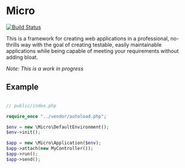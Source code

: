 # Micro

[![Build Status](https://travis-ci.org/rawebone/Micro.png?branch=master)](https://travis-ci.org/rawebone/Micro)

This is a framework for creating web applications in a professional, no-thrills
way with the goal of creating testable, easily maintainable applications while
being capable of meeting your requirements without adding bloat.

*Note: This is a work in progress*

## Example

```php

// public/index.php

require_once "../vendor/autoload.php";

$env = new \Micro\DefaultEnvironment();
$env->init();

$app = new \Micro\Application($env);
$app->attach(new MyController());
$app->run();
$app->send();

```
